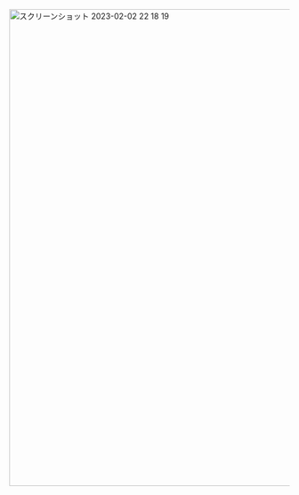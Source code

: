 <img width="857" alt="スクリーンショット 2023-02-02 22 18 19" src="https://user-images.githubusercontent.com/63157348/216335676-ac96c2b8-adfa-4ddc-abca-b4fdf7a58678.png">
